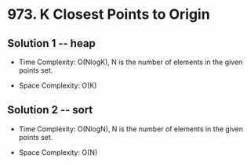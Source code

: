 # 973. K Closest Points to Origin

## Solution 1 -- heap

* Time Complexity: O(NlogK), N is the number of elements in the given points set.

* Space Complexity: O(K)

## Solution 2 -- sort

* Time Complexity: O(NlogN), N is the number of elements in the given points set.

* Space Complexity: O(N)